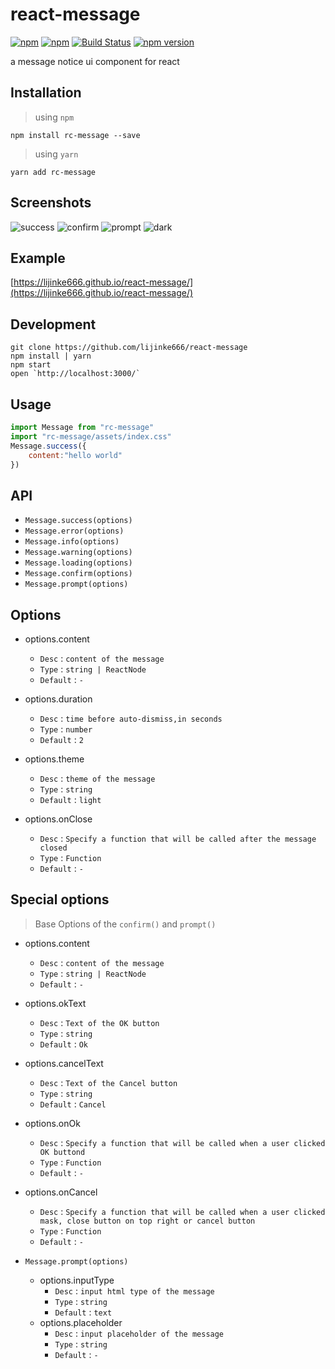 # react-message
[![npm](https://img.shields.io/npm/dm/rc-message.svg?style=flat-square)](https://www.npmjs.com/package/rc-message)
[![npm](https://img.shields.io/npm/l/rc-message.svg?style=flat-square)](https://www.npmjs.com/package/rc-message)
[![Build Status](https://travis-ci.org/lijinke666/react-message.svg?branch=master)](https://travis-ci.org/lijinke666/react-message)
[![npm version](https://img.shields.io/npm/v/rc-message.svg?style=flat-square)](https://badge.fury.io/js/rc-message)

a message notice ui component for react

## Installation
> using `npm`
```
npm install rc-message --save
```
> using `yarn`
```
yarn add rc-message
```

## Screenshots

![success](https://github.com/lijinke666/react-message/blob/master/screenshots/success.png)
![confirm](https://github.com/lijinke666/react-message/blob/master/screenshots/confirm.png)
![prompt](https://github.com/lijinke666/react-message/blob/master/screenshots/prompt.png)
![dark](https://github.com/lijinke666/react-message/blob/master/screenshots/dark.png)

## Example
[https://lijinke666.github.io/react-message/](https://lijinke666.github.io/react-message/)


## Development

```
git clone https://github.com/lijinke666/react-message
npm install | yarn
npm start
open `http://localhost:3000/`
```


## Usage
```jsx
import Message from "rc-message"
import "rc-message/assets/index.css"
Message.success({
    content:"hello world"
})
```

## API 
- `Message.success(options)`
- `Message.error(options)`
- `Message.info(options)`
- `Message.warning(options)`
- `Message.loading(options)`
- `Message.confirm(options)`
- `Message.prompt(options)`

## Options 
- options.content
  - `Desc` : `content of the message`
  - `Type` : `string | ReactNode`
  - `Default` : `-`

- options.duration 
  - `Desc` : `time before auto-dismiss,in seconds`
  - `Type` : `number`
  - `Default` : `2`

- options.theme 
  - `Desc` : `theme of the message`
  - `Type` : `string`
  - `Default` : `light`

- options.onClose 
  - `Desc` : `Specify a function that will be called after the message closed`
  - `Type` : `Function`
  - `Default` : `-`

## Special options
> Base Options of the `confirm()` and `prompt()`

- options.content
    - `Desc` : `content of the message`
    - `Type` : `string | ReactNode`
    - `Default` : `-`

- options.okText 
    - `Desc` : `Text of the OK button`
    - `Type` : `string`
    - `Default` : `Ok`

- options.cancelText 
    - `Desc` : `Text of the Cancel button`
    - `Type` : `string`
    - `Default` : `Cancel`

- options.onOk 
    - `Desc` : `Specify a function that will be called when a user clicked OK buttond`
    - `Type` : `Function`
    - `Default` : `-`
    
- options.onCancel 
    - `Desc` : `Specify a function that will be called when a user clicked mask, close button on top right or cancel button`
    - `Type` : `Function`
    - `Default` : `-`

- `Message.prompt(options)`
    - options.inputType
        - `Desc` : `input html type of the message`
        - `Type` : `string`
        - `Default` : `text`
    - options.placeholder 
        - `Desc` : `input placeholder of the message`
        - `Type` : `string`
        - `Default` : `-`


